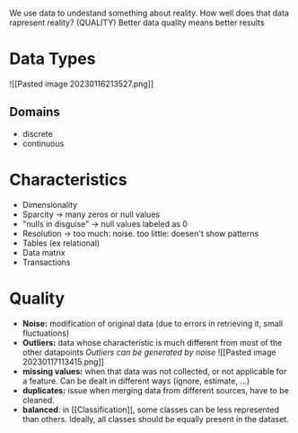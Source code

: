 We use data to undestand something about reality.
How well does that data rapresent reality? (QUALITY)
Better data quality means better results

# Data Types
![[Pasted image 20230116213527.png]]
## Domains
- discrete
- continuous
# Characteristics
- Dimensionality
- Sparcity -> many zeros or null values
- "nulls in disguise" -> null values labeled as 0
- Resolution -> too much: noise. too little: doesen't show patterns
- Tables (ex relational)
- Data matrix
- Transactions
# Quality
- **Noise:** modification of original data (due to errors in retrieving it, small fluctuations)
- **Outliers:** data whose characteristic is much different from most of the other datapoints
	_Outliers can be generated by noise_
![[Pasted image 20230117113415.png]]
- **missing values:** when that data was not collected, or not applicable for a feature. Can be dealt in different ways (ignore, estimate, ...)
- **duplicates:** issue when merging data from different sources, have to be cleaned.
- **balanced**: in [[Classification]], some classes can be less represented than others. Ideally, all classes should be equally present in the dataset.